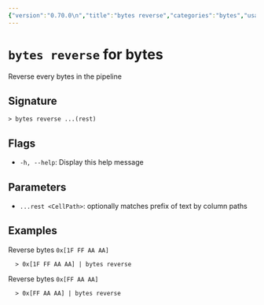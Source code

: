 ```yaml
---
{"version":"0.70.0\n","title":"bytes reverse","categories":"bytes","usage":"Reverse every bytes in the pipeline\n"}
---
```

<!-- THIS FILE IS GENERATED BY update_book_commands.cjs USING NUSHELL'S HELP COMMANDS.
REFRAIN FROM EDITING IT MANUALLY.-->
# <code>bytes reverse</code> for bytes

<div class='command-title'>Reverse every bytes in the pipeline</div>

## Signature

```> bytes reverse ...(rest)```

## Flags

 * ```-h, --help```: Display this help message
## Parameters

 * ```...rest <CellPath>```: optionally matches prefix of text by column paths
## Examples

  Reverse bytes `0x[1F FF AA AA]`
```shell
  > 0x[1F FF AA AA] | bytes reverse
```
  Reverse bytes `0x[FF AA AA]`
```shell
  > 0x[FF AA AA] | bytes reverse
```


